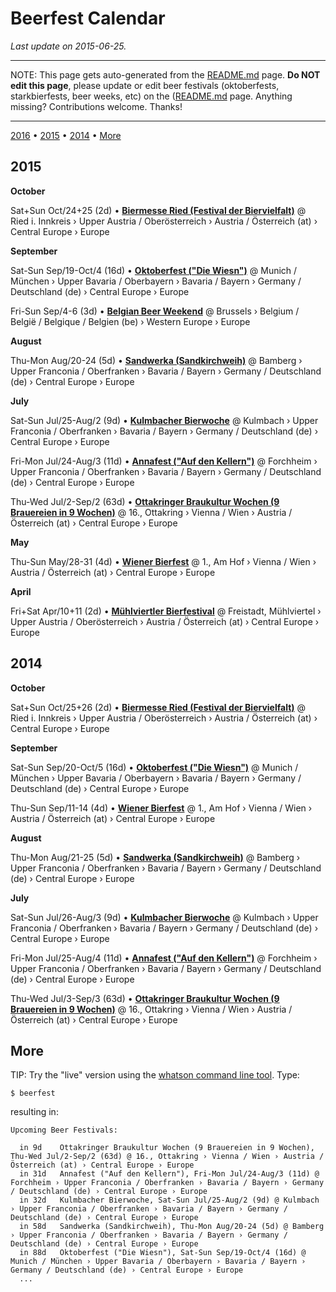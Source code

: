 # Beerfest Calendar

_Last update on 2015-06-25._

---

NOTE: This page gets auto-generated from the [README.md](README.md) page.
**Do NOT edit this page**, please update or edit beer festivals (oktoberfests, starkbierfests, beer weeks, etc)
on the ([README.md](README.md) page. Anything missing? Contributions welcome. Thanks!

---

[2016](#2016) • [2015](#2015) • [2014](#2014) • 
[More](#more)



## 2015


**October**


Sat+Sun Oct/24+25 (2d) • **[Biermesse Ried (Festival der Biervielfalt)](https://www.facebook.com/events/1605757036310674)** @ Ried i. Innkreis › Upper Austria / Oberösterreich › Austria / Österreich (at) › Central Europe › Europe

**September**


Sat-Sun Sep/19-Oct/4 (16d) • **[Oktoberfest ("Die Wiesn")](http://www.muenchen.de/veranstaltungen/oktoberfest.html)** @ Munich / München › Upper Bavaria / Oberbayern › Bavaria / Bayern › Germany / Deutschland (de) › Central Europe › Europe

Fri-Sun Sep/4-6 (3d) • **[Belgian Beer Weekend](http://www.belgianbrewers.be/en/events/belgian-beer-weekend-171)** @ Brussels › Belgium / België / Belgique / Belgien (be) › Western Europe › Europe

**August**


Thu-Mon Aug/20-24 (5d) • **[Sandwerka (Sandkirchweih)](http://www.sandkerwa.de)** @ Bamberg › Upper Franconia / Oberfranken › Bavaria / Bayern › Germany / Deutschland (de) › Central Europe › Europe

**July**


Sat-Sun Jul/25-Aug/2 (9d) • **[Kulmbacher Bierwoche](http://www.kulmbacher-bierwoche.de)** @ Kulmbach › Upper Franconia / Oberfranken › Bavaria / Bayern › Germany / Deutschland (de) › Central Europe › Europe

Fri-Mon Jul/24-Aug/3 (11d) • **[Annafest ("Auf den Kellern")](http://www.forchheim.de/content/annafest-forchheim)** @ Forchheim › Upper Franconia / Oberfranken › Bavaria / Bayern › Germany / Deutschland (de) › Central Europe › Europe

Thu-Wed Jul/2-Sep/2 (63d) • **[Ottakringer Braukultur Wochen (9 Brauereien in 9 Wochen)](http://www.ottakringerbrauerei.at/braukulturwochen)** @ 16., Ottakring › Vienna / Wien › Austria / Österreich (at) › Central Europe › Europe

**May**


Thu-Sun May/28-31 (4d) • **[Wiener Bierfest](http://www.wienerbierfest.at)** @ 1., Am Hof › Vienna / Wien › Austria / Österreich (at) › Central Europe › Europe

**April**


Fri+Sat Apr/10+11 (2d) • **[Mühlviertler Bierfestival](http://www.muehlviertler-bierfestival.at)** @ Freistadt, Mühlviertel › Upper Austria / Oberösterreich › Austria / Österreich (at) › Central Europe › Europe

## 2014


**October**


Sat+Sun Oct/25+26 (2d) • **[Biermesse Ried (Festival der Biervielfalt)](https://www.facebook.com/events/1605757036310674)** @ Ried i. Innkreis › Upper Austria / Oberösterreich › Austria / Österreich (at) › Central Europe › Europe

**September**


Sat-Sun Sep/20-Oct/5 (16d) • **[Oktoberfest ("Die Wiesn")](http://www.muenchen.de/veranstaltungen/oktoberfest.html)** @ Munich / München › Upper Bavaria / Oberbayern › Bavaria / Bayern › Germany / Deutschland (de) › Central Europe › Europe

Thu-Sun Sep/11-14 (4d) • **[Wiener Bierfest](http://www.wienerbierfest.at)** @ 1., Am Hof › Vienna / Wien › Austria / Österreich (at) › Central Europe › Europe

**August**


Thu-Mon Aug/21-25 (5d) • **[Sandwerka (Sandkirchweih)](http://www.sandkerwa.de)** @ Bamberg › Upper Franconia / Oberfranken › Bavaria / Bayern › Germany / Deutschland (de) › Central Europe › Europe

**July**


Sat-Sun Jul/26-Aug/3 (9d) • **[Kulmbacher Bierwoche](http://www.kulmbacher-bierwoche.de)** @ Kulmbach › Upper Franconia / Oberfranken › Bavaria / Bayern › Germany / Deutschland (de) › Central Europe › Europe

Fri-Mon Jul/25-Aug/4 (11d) • **[Annafest ("Auf den Kellern")](http://www.forchheim.de/content/annafest-forchheim)** @ Forchheim › Upper Franconia / Oberfranken › Bavaria / Bayern › Germany / Deutschland (de) › Central Europe › Europe

Thu-Wed Jul/3-Sep/3 (63d) • **[Ottakringer Braukultur Wochen (9 Brauereien in 9 Wochen)](http://www.ottakringerbrauerei.at/braukulturwochen)** @ 16., Ottakring › Vienna / Wien › Austria / Österreich (at) › Central Europe › Europe


## More

TIP: Try the "live" version using the [whatson command line tool](https://github.com/textkit/whatson). Type:

~~~
$ beerfest
~~~

resulting in:

~~~
Upcoming Beer Festivals:

  in 9d    Ottakringer Braukultur Wochen (9 Brauereien in 9 Wochen), Thu-Wed Jul/2-Sep/2 (63d) @ 16., Ottakring › Vienna / Wien › Austria / Österreich (at) › Central Europe › Europe
  in 31d   Annafest ("Auf den Kellern"), Fri-Mon Jul/24-Aug/3 (11d) @ Forchheim › Upper Franconia / Oberfranken › Bavaria / Bayern › Germany / Deutschland (de) › Central Europe › Europe
  in 32d   Kulmbacher Bierwoche, Sat-Sun Jul/25-Aug/2 (9d) @ Kulmbach › Upper Franconia / Oberfranken › Bavaria / Bayern › Germany / Deutschland (de) › Central Europe › Europe
  in 58d   Sandwerka (Sandkirchweih), Thu-Mon Aug/20-24 (5d) @ Bamberg › Upper Franconia / Oberfranken › Bavaria / Bayern › Germany / Deutschland (de) › Central Europe › Europe
  in 88d   Oktoberfest ("Die Wiesn"), Sat-Sun Sep/19-Oct/4 (16d) @ Munich / München › Upper Bavaria / Oberbayern › Bavaria / Bayern › Germany / Deutschland (de) › Central Europe › Europe
  ...
~~~
